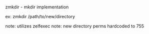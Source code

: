 ‎
=

zmkdir - mkdir implementation

ex: zmkdir /path/to/new/directory


note: utilizes zelfexec
note: new directory perms hardcoded to 755
